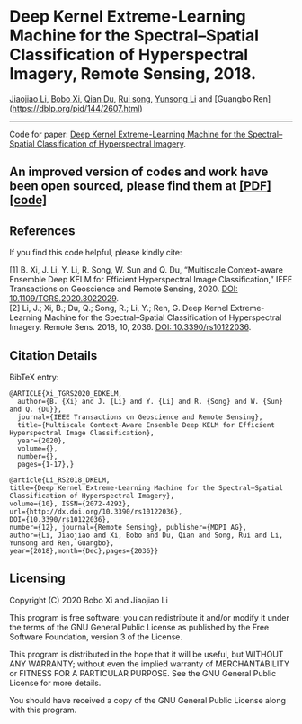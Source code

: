 Deep Kernel Extreme-Learning Machine for the Spectral–Spatial Classification of Hyperspectral Imagery, Remote Sensing, 2018.
==
[Jiaojiao Li](https://scholar.google.com/citations?user=Ccu3-acAAAAJ&hl=zh-CN&oi=sra), [Bobo Xi](https://scholar.google.com/citations?user=O4O-s4AAAAAJ&hl=zh-CN), [Qian Du](https://scholar.google.com/citations?user=0OdKQoQAAAAJ&hl=zh-CN), [Rui song](https://scholar.google.com/citations?user=_SKooBYAAAAJ&hl=zh-CN), [Yunsong Li](https://dblp.uni-trier.de/pid/87/5840.html) and [Guangbo Ren] (https://dblp.org/pid/144/2607.html)

***
Code for paper: [Deep Kernel Extreme-Learning Machine for the Spectral–Spatial Classification of Hyperspectral Imagery](https://www.mdpi.com/2072-4292/10/12/2036).

## An improved version of codes and work have been open sourced, please find them at [[PDF]](https://ieeexplore.ieee.org/document/) [[code]](https://github.com/B-Xi/TGRS_2020_MSC-EDKELM/)
References
--
If you find this code helpful, please kindly cite:

[1] B. Xi, J. Li, Y. Li, R. Song, W. Sun and Q. Du, “Multiscale Context-aware Ensemble Deep KELM for Efficient Hyperspectral Image Classification,” IEEE Transactions on Geoscience and Remote Sensing, 2020. [DOI: 10.1109/TGRS.2020.3022029](https://ieeexplore.ieee.org/stamp/stamp.jsp?tp=&arnumber=9203816).  
[2] Li, J.; Xi, B.; Du, Q.; Song, R.; Li, Y.; Ren, G. Deep Kernel Extreme-Learning Machine for the Spectral–Spatial Classification of Hyperspectral Imagery. Remote Sens. 2018, 10, 2036. [DOI: 10.3390/rs10122036](https://www.mdpi.com/2072-4292/10/12/2036).

Citation Details
--
BibTeX entry:
```
@ARTICLE{Xi_TGRS2020_EDKELM,
  author={B. {Xi} and J. {Li} and Y. {Li} and R. {Song} and W. {Sun} and Q. {Du}},
  journal={IEEE Transactions on Geoscience and Remote Sensing}, 
  title={Multiscale Context-Aware Ensemble Deep KELM for Efficient Hyperspectral Image Classification}, 
  year={2020},
  volume={},
  number={},
  pages={1-17},}
```
```
@article{Li_RS2018_DKELM,   
title={Deep Kernel Extreme-Learning Machine for the Spectral–Spatial Classification of Hyperspectral Imagery},   
volume={10}, ISSN={2072-4292},   
url={http://dx.doi.org/10.3390/rs10122036},   
DOI={10.3390/rs10122036},   
number={12}, journal={Remote Sensing}, publisher={MDPI AG},   
author={Li, Jiaojiao and Xi, Bobo and Du, Qian and Song, Rui and Li, Yunsong and Ren, Guangbo},   
year={2018},month={Dec},pages={2036}}
```

Licensing
--
Copyright (C) 2020 Bobo Xi and Jiaojiao Li

This program is free software: you can redistribute it and/or modify it under the terms of the GNU General Public License as published by the Free Software Foundation, version 3 of the License.

This program is distributed in the hope that it will be useful, but WITHOUT ANY WARRANTY; without even the implied warranty of MERCHANTABILITY or FITNESS FOR A PARTICULAR PURPOSE. See the GNU General Public License for more details.

You should have received a copy of the GNU General Public License along with this program.
